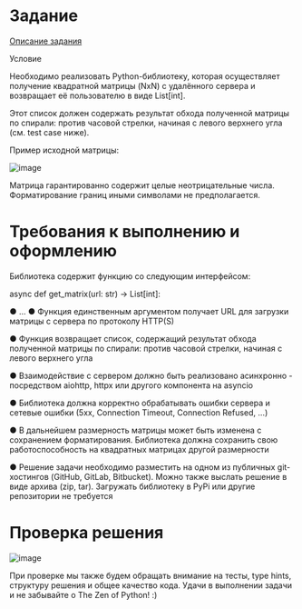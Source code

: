 
# Задание
[Описание задания](https://netology.ru/profile/program/job-tz-prog-pd-4/lessons/401964/lesson_items/2175029)



Условие

Необходимо реализовать Python-библиотеку, которая осуществляет получение квадратной матрицы (NxN) с удалённого сервера и возвращает её пользователю в виде List[int]. 

Этот список должен содержать результат обхода полученной матрицы по спирали: против часовой стрелки, начиная с левого верхнего угла (см. test case ниже).

Пример исходной матрицы:

![image](https://github.com/user-attachments/assets/970a6634-ef58-4c0b-b13b-803b79397dfc)


Матрица гарантированно содержит целые неотрицательные числа. Форматирование границ иными символами не предполагается.

# Требования к выполнению и оформлению

Библиотека содержит функцию со следующим интерфейсом:

async def get_matrix(url: str) -> List[int]:

● …
● Функция единственным аргументом получает URL для загрузки матрицы с сервера по протоколу HTTP(S)

● Функция возвращает список, содержащий результат обхода полученной матрицы по спирали: против часовой стрелки, начиная с левого верхнего угла

● Взаимодействие с сервером должно быть реализовано асинхронно - посредством aiohttp, httpx или другого компонента на asyncio

● Библиотека должна корректно обрабатывать ошибки сервера и сетевые ошибки (5xx, Connection Timeout, Connection Refused, …)

● В дальнейшем размерность матрицы может быть изменена с сохранением форматирования. Библиотека должна сохранить свою работоспособность на квадратных матрицах другой размерности

● Решение задачи необходимо разместить на одном из публичных git-хостингов (GitHub, GitLab, Bitbucket). Можно также выслать решение в виде архива (zip, tar). Загружать библиотеку в PyPi или другие репозитории не требуется

# Проверка решения


![image](https://github.com/user-attachments/assets/01651cca-27ca-4b72-be42-30e8e02f4f05)


При проверке мы также будем обращать внимание на тесты, type hints, структуру решения и общее качество кода.
Удачи в выполнении задачи и не забывайте о The Zen of Python! :)
